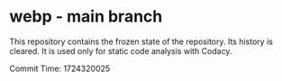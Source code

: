 # webp - main branch

This repository contains the frozen state of the repository.
Its history is cleared. It is used only for static code
analysis with Codacy.

Commit Time: 1724320025
